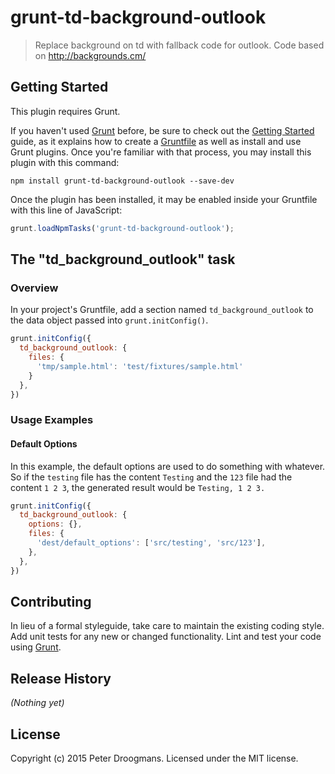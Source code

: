 # grunt-td-background-outlook

> Replace background on td with fallback code for outlook. Code based on http://backgrounds.cm/

## Getting Started

This plugin requires Grunt.

If you haven't used [Grunt](http://gruntjs.com/) before, be sure to check out the [Getting Started](http://gruntjs.com/getting-started) guide, as it explains how to create a [Gruntfile](http://gruntjs.com/sample-gruntfile) as well as install and use Grunt plugins. Once you're familiar with that process, you may install this plugin with this command:

```shell
npm install grunt-td-background-outlook --save-dev
```

Once the plugin has been installed, it may be enabled inside your Gruntfile with this line of JavaScript:

```js
grunt.loadNpmTasks('grunt-td-background-outlook');
```

## The "td_background_outlook" task

### Overview

In your project's Gruntfile, add a section named `td_background_outlook` to the data object passed into `grunt.initConfig()`.

```js
grunt.initConfig({
  td_background_outlook: {
    files: {
      'tmp/sample.html': 'test/fixtures/sample.html'
    }
  },
})
```

### Usage Examples

#### Default Options

In this example, the default options are used to do something with whatever. So if the `testing` file has the content `Testing` and the `123` file had the content `1 2 3`, the generated result would be `Testing, 1 2 3.`

```js
grunt.initConfig({
  td_background_outlook: {
    options: {},
    files: {
      'dest/default_options': ['src/testing', 'src/123'],
    },
  },
})
```

## Contributing

In lieu of a formal styleguide, take care to maintain the existing coding style. Add unit tests for any new or changed functionality. Lint and test your code using [Grunt](http://gruntjs.com/).

## Release History

_(Nothing yet)_

## License

Copyright (c) 2015 Peter Droogmans. Licensed under the MIT license.
